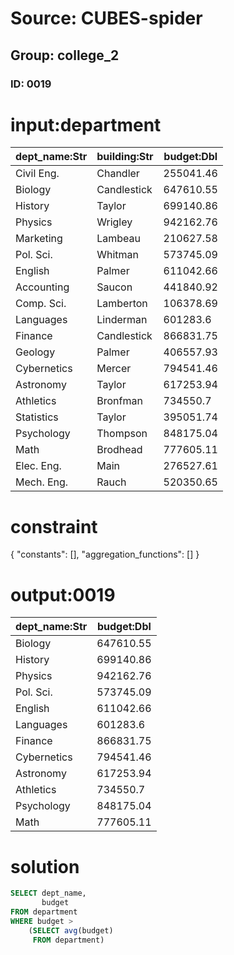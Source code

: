 # Source: CUBES-spider
## Group: college_2
### ID: 0019

# input:department

| dept_name:Str | building:Str | budget:Dbl |
|---|---|---|
| Civil Eng. | Chandler | 255041.46 |
| Biology | Candlestick | 647610.55 |
| History | Taylor | 699140.86 |
| Physics | Wrigley | 942162.76 |
| Marketing | Lambeau | 210627.58 |
| Pol. Sci. | Whitman | 573745.09 |
| English | Palmer | 611042.66 |
| Accounting | Saucon | 441840.92 |
| Comp. Sci. | Lamberton | 106378.69 |
| Languages | Linderman | 601283.6 |
| Finance | Candlestick | 866831.75 |
| Geology | Palmer | 406557.93 |
| Cybernetics | Mercer | 794541.46 |
| Astronomy | Taylor | 617253.94 |
| Athletics | Bronfman | 734550.7 |
| Statistics | Taylor | 395051.74 |
| Psychology | Thompson | 848175.04 |
| Math | Brodhead | 777605.11 |
| Elec. Eng. | Main | 276527.61 |
| Mech. Eng. | Rauch | 520350.65 |

# constraint

{
  "constants": [],
  "aggregation_functions": []
}

# output:0019

| dept_name:Str | budget:Dbl |
|---|---|
| Biology | 647610.55 |
| History | 699140.86 |
| Physics | 942162.76 |
| Pol. Sci. | 573745.09 |
| English | 611042.66 |
| Languages | 601283.6 |
| Finance | 866831.75 |
| Cybernetics | 794541.46 |
| Astronomy | 617253.94 |
| Athletics | 734550.7 |
| Psychology | 848175.04 |
| Math | 777605.11 |

# solution

```sql
SELECT dept_name,
       budget
FROM department
WHERE budget >
    (SELECT avg(budget)
     FROM department)
```
